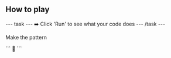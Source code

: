 <h2 class="c-project-heading--task">How to play</h2>

--- task ---
➡️ Click 'Run' to see what your code does
--- /task ---

Make the pattern
<div class="c-project-output">
```
🦡
```
</div>



